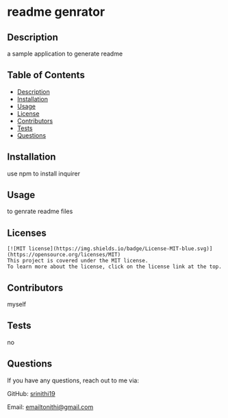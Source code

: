 
  
  # readme genrator

  ## Description

  a sample application to generate readme

  ## Table of Contents

  - [Description](#description)
  - [Installation](#installation)
  - [Usage](#usage)
  - [License](#license)
  - [Contributors](#contributors)
  - [Tests](#tests)
  - [Questions](#questions)

  ## Installation

  use npm to install inquirer

  ## Usage

  to genrate readme files

  ## Licenses
    [![MIT license](https://img.shields.io/badge/License-MIT-blue.svg)](https://opensource.org/licenses/MIT)
    This project is covered under the MIT license. 
    To learn more about the license, click on the license link at the top.

  ## Contributors

  myself

  ## Tests

  no

  ## Questions

  If you have any questions, reach out to me via:

  GitHub: [srinithi19](https://github.com/srinithi19)

  Email: [emailtonithi@gmail.com](mailto:emailtonithi@gmail.com)
